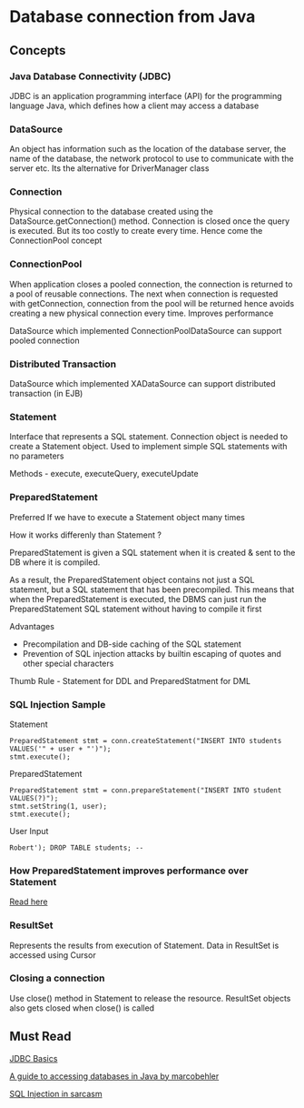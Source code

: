 # Database connection from Java

## Concepts

### Java Database Connectivity (JDBC)

JDBC is an application programming interface (API) for the programming language Java, which defines how a client may access a database

### DataSource

An object has information such as the location of the database server, the name of the database, the network protocol to use to communicate with the server etc. Its the alternative for DriverManager class

### Connection

Physical connection to the database created using the DataSource.getConnection() method. Connection is closed once the query is executed. But its too costly to create every time. Hence come the ConnectionPool concept

### ConnectionPool

When application closes a pooled connection, the connection is returned to a pool of reusable connections. The next when connection is requested with getConnection, connection from the pool will be returned hence avoids creating a new physical connection every time. Improves performance

DataSource which implemented ConnectionPoolDataSource can support pooled connection

### Distributed Transaction

DataSource which implemented XADataSource can support distributed transaction (in EJB)

### Statement

Interface that represents a SQL statement. Connection object is needed to create a Statement object. Used to implement simple SQL statements with no parameters

Methods - execute, executeQuery, executeUpdate

### PreparedStatement

Preferred If we have to execute a Statement object many times

How it works differenly than Statement ? 

PreparedStatement is given a SQL statement when it is created & sent to the DB where it is compiled. 

As a result, the PreparedStatement object contains not just a SQL statement, but a SQL statement that has been precompiled. This means that when the PreparedStatement is executed, the DBMS can just run the PreparedStatement SQL statement without having to compile it first

Advantages 

* Precompilation and DB-side caching of the SQL statement
* Prevention of SQL injection attacks by builtin escaping of quotes and other special characters

Thumb Rule - Statement for DDL and PreparedStatment for DML

### SQL Injection Sample

Statement
```
PreparedStatement stmt = conn.createStatement("INSERT INTO students VALUES('" + user + "')");
stmt.execute();
```

PreparedStatement
```
PreparedStatement stmt = conn.prepareStatement("INSERT INTO student VALUES(?)");
stmt.setString(1, user);
stmt.execute();
```

User Input
```
Robert'); DROP TABLE students; --
```

### How PreparedStatement improves performance over Statement

[Read here](https://stackoverflow.com/a/34126564)

### ResultSet

Represents the results from execution of Statement. Data in ResultSet is accessed using Cursor

### Closing a connection

Use close() method in Statement to release the resource. ResultSet objects also gets closed when close() is called


## Must Read

[JDBC Basics](https://docs.oracle.com/javase/tutorial/jdbc/basics/index.html)

[A guide to accessing databases in Java by marcobehler](https://www.marcobehler.com/guides/a-guide-to-accessing-databases-in-java#plain-jdbc)

[SQL Injection in sarcasm](https://xkcd.com/327/)


